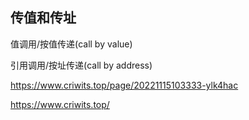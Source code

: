 ## 传值和传址

值调用/按值传递(call by value)

引用调用/按址传递(call by address)

<https://www.criwits.top/page/20221115103333-ylk4hac>

https://www.criwits.top/
